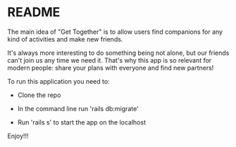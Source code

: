 # README

The main idea of "Get Together" is to allow users find companions for any kind of activities and make new friends. 

It's always more interesting to do something being not alone, but our friends can't join us any time we need it. That's why this app is so relevant for modern people: share your plans with everyone and find new partners!

To run this application you need to:
* Clone the repo

* In the command line run 'rails db:migrate'

* Run 'rails s' to start the app on the localhost


Enjoy!!!
